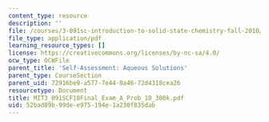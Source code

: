```yaml
---
content_type: resource
description: ''
file: /courses/3-091sc-introduction-to-solid-state-chemistry-fall-2010/52bad89b99dee975194e1a230f835dab_MIT3_091SCF10Final_Exam_A_Prob_10_300k.pdf
file_type: application/pdf
learning_resource_types: []
license: https://creativecommons.org/licenses/by-nc-sa/4.0/
ocw_type: OCWFile
parent_title: 'Self-Assessment: Aqueous Solutions'
parent_type: CourseSection
parent_uid: 72916be9-a577-7e44-0a46-72d4318cea26
resourcetype: Document
title: MIT3_091SCF10Final_Exam_A_Prob_10_300k.pdf
uid: 52bad89b-99de-e975-194e-1a230f835dab
---
```


